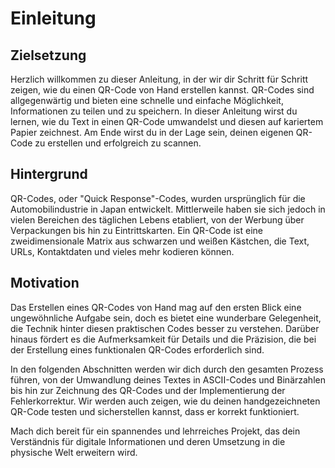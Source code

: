 # Einleitung

## Zielsetzung

Herzlich willkommen zu dieser Anleitung, in der wir dir Schritt für Schritt
zeigen, wie du einen QR-Code von Hand erstellen kannst.
QR-Codes sind allgegenwärtig und bieten eine schnelle und einfache Möglichkeit,
Informationen zu teilen und zu speichern.
In dieser Anleitung wirst du lernen, wie du Text in einen QR-Code umwandelst und
diesen auf kariertem Papier zeichnest.
Am Ende wirst du in der Lage sein, deinen eigenen QR-Code zu erstellen und
erfolgreich zu scannen.

## Hintergrund

QR-Codes, oder "Quick Response"-Codes, wurden ursprünglich für die
Automobilindustrie in Japan entwickelt.
Mittlerweile haben sie sich jedoch in vielen Bereichen des täglichen Lebens
etabliert, von der Werbung über Verpackungen bis hin zu Eintrittskarten.
Ein QR-Code ist eine zweidimensionale Matrix aus schwarzen und weißen Kästchen,
die Text, URLs, Kontaktdaten und vieles mehr kodieren können.

## Motivation
Das Erstellen eines QR-Codes von Hand mag auf den ersten Blick eine
ungewöhnliche Aufgabe sein, doch es bietet eine wunderbare Gelegenheit, die
Technik hinter diesen praktischen Codes besser zu verstehen.
Darüber hinaus fördert es die Aufmerksamkeit für Details und die Präzision,
die bei der Erstellung eines funktionalen QR-Codes erforderlich sind.

In den folgenden Abschnitten werden wir dich durch den gesamten Prozess führen,
von der Umwandlung deines Textes in ASCII-Codes und Binärzahlen bis hin zur
Zeichnung des QR-Codes und der Implementierung der Fehlerkorrektur.
Wir werden auch zeigen, wie du deinen handgezeichneten QR-Code testen und
sicherstellen kannst, dass er korrekt funktioniert.

Mach dich bereit für ein spannendes und lehrreiches Projekt, das dein
Verständnis für digitale Informationen und deren Umsetzung in die physische Welt
erweitern wird.